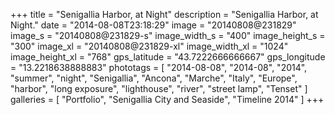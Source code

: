 +++
title = "Senigallia Harbor, at Night"
description = "Senigallia Harbor, at Night."
date = "2014-08-08T23:18:29"
image = "20140808@231829"
image_s = "20140808@231829-s"
image_width_s = "400"
image_height_s = "300"
image_xl = "20140808@231829-xl"
image_width_xl = "1024"
image_height_xl = "768"
gps_latitude = "43.7222666666667"
gps_longitude = "13.2218638888883"
phototags = [ "2014-08-08", "2014-08", "2014", "summer", "night", "Senigallia", "Ancona", "Marche", "Italy", "Europe", "harbor", "long exposure", "lighthouse", "river", "street lamp", "Tenset" ]
galleries = [ "Portfolio", "Senigallia City and Seaside", "Timeline 2014" ]
+++
